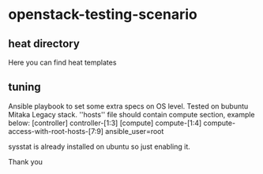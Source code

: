# openstack-testing-scenario
## heat directory
Here you can find heat templates

## tuning
Ansible playbook to set some extra specs on OS level. Tested on bubuntu Mitaka Legacy stack.
''hosts'' file should contain compute section, example below:
  [controller]
  controller-[1:3]
  [compute]
  compute-[1:4]
  compute-access-with-root-hosts-[7:9] ansible_user=root

sysstat is already installed on ubuntu so just enabling it.


Thank you
